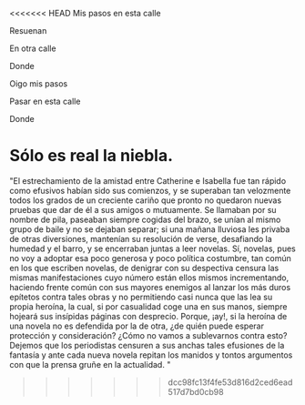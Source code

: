 <<<<<<< HEAD
Mis pasos en esta calle

Resuenan

En otra calle

Donde

Oigo mis pasos

Pasar en esta calle

Donde

Sólo es real la niebla.
=======
"El estrechamiento de la amistad entre Catherine e Isabella fue tan rápido como efusivos habían sido sus comienzos, y se superaban tan velozmente todos los grados de un creciente cariño que pronto no quedaron nuevas pruebas que dar de él a sus amigos o mutuamente. Se llamaban por su nombre de pila, paseaban siempre cogidas del brazo, se unían al mismo grupo de baile y no se dejaban separar; si una mañana lluviosa les privaba de otras diversiones, mantenían su resolución de verse, desafiando la humedad y el barro, y se encerraban juntas a leer novelas. Sí, novelas, pues no voy a adoptar esa poco generosa y poco política costumbre, tan común en los que escriben novelas, de denigrar con su despectiva censura las mismas manifestaciones cuyo número están ellos mismos incrementando, haciendo frente común con sus mayores enemigos al lanzar los más duros epítetos contra tales obras y no permitiendo casi nunca que las lea su propia heroína, la cual, si por casualidad coge una en sus manos, siempre hojeará sus insípidas páginas con desprecio. Porque, ¡ay!, si la heroína de una novela no es defendida por la de otra, ¿de quién puede esperar protección y consideración? ¿Cómo no vamos a sublevarnos contra esto? Dejemos que los periodistas censuren a sus anchas tales efusiones de la fantasía y ante cada nueva novela repitan los manidos y tontos argumentos con que la prensa gruñe en la actualidad. "
>>>>>>> dcc98fc13f4fe53d816d2ced6ead517d7bd0cb98
